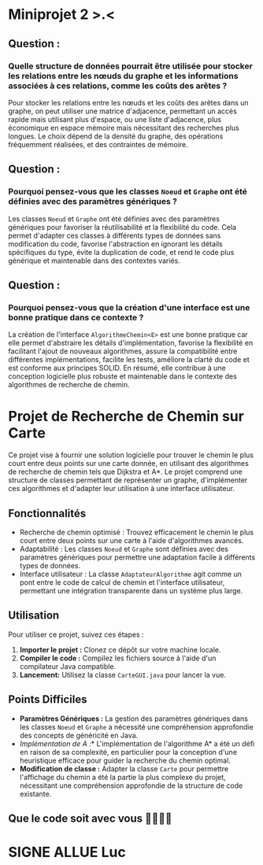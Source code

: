 # Miniprojet 2 >.<

## Question :

### Quelle structure de données pourrait être utilisée pour stocker les relations entre les nœuds du graphe et les informations associées à ces relations, comme les coûts des arêtes ?

Pour stocker les relations entre les nœuds et les coûts des arêtes dans un graphe, on peut utiliser une matrice d'adjacence, permettant un accès rapide mais utilisant plus d'espace, ou une liste d'adjacence, plus économique en espace mémoire mais nécessitant des recherches plus longues. Le choix dépend de la densité du graphe, des opérations fréquemment réalisées, et des contraintes de mémoire.


## Question :

###  Pourquoi pensez-vous que les classes `Noeud` et `Graphe` ont été définies avec des paramètres génériques ?


Les classes `Noeud` et `Graphe` ont été définies avec des paramètres génériques pour favoriser la réutilisabilité et la flexibilité du code. Cela permet d'adapter ces classes à différents types de données sans modification du code, favorise l'abstraction en ignorant les détails spécifiques du type, évite la duplication de code, et rend le code plus générique et maintenable dans des contextes variés.

## Question : 

### Pourquoi pensez-vous que la création d'une interface est une bonne pratique dans ce contexte ?


La création de l'interface `AlgorithmeChemin<E>` est une bonne pratique car elle permet d'abstraire les détails d'implémentation, favorise la flexibilité en facilitant l'ajout de nouveaux algorithmes, assure la compatibilité entre différentes implémentations, facilite les tests, améliore la clarté du code et est conforme aux principes SOLID. En résumé, elle contribue à une conception logicielle plus robuste et maintenable dans le contexte des algorithmes de recherche de chemin.


# Projet de Recherche de Chemin sur Carte

Ce projet vise à fournir une solution logicielle pour trouver le chemin le plus court entre deux points sur une carte donnée, en utilisant des algorithmes de recherche de chemin tels que Dijkstra et A*. Le projet comprend une structure de classes permettant de représenter un graphe, d'implémenter ces algorithmes et d'adapter leur utilisation à une interface utilisateur.

## Fonctionnalités

- Recherche de chemin optimisé : Trouvez efficacement le chemin le plus court entre deux points sur une carte à l'aide d'algorithmes avancés.
- Adaptabilité : Les classes `Noeud` et `Graphe` sont définies avec des paramètres génériques pour permettre une adaptation facile à différents types de données.
- Interface utilisateur : La classe `AdaptateurAlgorithme` agit comme un pont entre le code de calcul de chemin et l'interface utilisateur, permettant une intégration transparente dans un système plus large.

## Utilisation

Pour utiliser ce projet, suivez ces étapes :

1. **Importer le projet :** Clonez ce dépôt sur votre machine locale.
2. **Compiler le code :** Compilez les fichiers source à l'aide d'un compilateur Java compatible.
3. **Lancement:** Utilisez la classe `CarteGUI.java` pour lancer la vue.

## Points Difficiles

- **Paramètres Génériques :** La gestion des paramètres génériques dans les classes `Noeud` et `Graphe` a nécessité une compréhension approfondie des concepts de généricité en Java.
- **Implémentation de A* :** L'implémentation de l'algorithme A* a été un défi en raison de sa complexité, en particulier pour la conception d'une heuristique efficace pour guider la recherche du chemin optimal.
- **Modification de classe :** Adapter la classe `Carte` pour permettre l'affichage du chemin a été la partie la plus complexe du projet, nécessitant une compréhension approfondie de la structure de code existante.

## Que le code soit avec vous 🌌🔫🆕🙏

# SIGNE ALLUE Luc